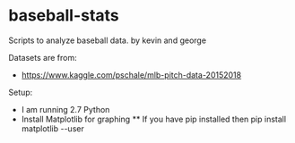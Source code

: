# baseball-stats
Scripts to analyze baseball data.
by kevin and george

Datasets are from:
* https://www.kaggle.com/pschale/mlb-pitch-data-20152018 

Setup:
* I am running 2.7 Python
* Install Matplotlib for graphing
** If you have pip installed then pip install matplotlib --user
